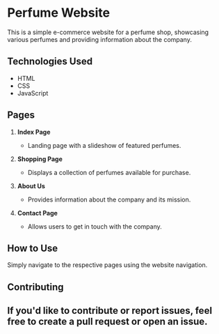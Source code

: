
# Perfume Website

This is a simple e-commerce website for a perfume shop, showcasing various perfumes and providing information about the company.

## Technologies Used

- HTML
- CSS
- JavaScript

## Pages

1. **Index Page**
   - Landing page with a slideshow of featured perfumes.

2. **Shopping Page**
   - Displays a collection of perfumes available for purchase.

3. **About Us**
   - Provides information about the company and its mission.

4. **Contact Page**
   - Allows users to get in touch with the company.

## How to Use

Simply navigate to the respective pages using the website navigation.

## Contributing

If you'd like to contribute or report issues, feel free to create a pull request or open an issue.
---
